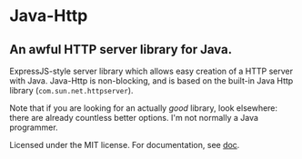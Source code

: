 # Java-Http

## An awful HTTP server library for Java.

ExpressJS-style server library which allows easy creation of a HTTP server with Java. Java-Http is non-blocking, and is based on the built-in Java Http library (`com.sun.net.httpserver`).

Note that if you are looking for an actually *good* library, look elsewhere: there are already countless better options. I'm not normally a Java programmer.

Licensed under the MIT license. For documentation, see [doc]().
